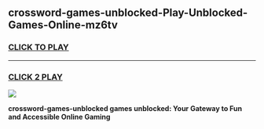 
## crossword-games-unblocked-Play-Unblocked-Games-Online-mz6tv
<h3>
<a href="https://premium76.site?title=crossword-games-unblocked&ref=25A">CLICK TO PLAY</a></h3>
<hr>

<h3>
<a href="https://premium76.site?title=crossword-games-unblocked&ref=25A">CLICK 2 PLAY</a>
  
</h3>

<a href="https://premium76.site?title=crossword-games-unblocked&ref=25A"><img src="https://clearcache.store/games.png"></a>


**crossword-games-unblocked games unblocked: Your Gateway to Fun and Accessible Online Gaming**
